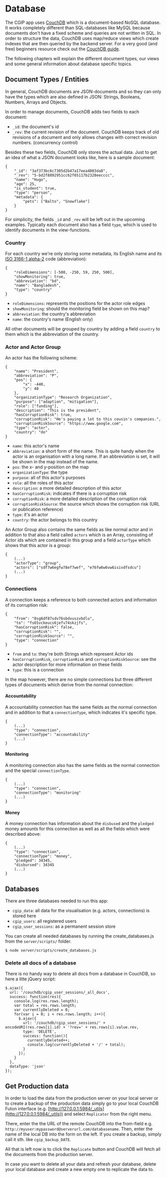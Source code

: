 # Database

The CGIP app uses [CouchDB](http://couchdb.apache.org/) which is a document-based NoSQL database. It works completely different than SQL-databases like MySQL because documents don't have a fixed scheme and queries are not written in SQL. In order to structure the data, CouchDB uses map/reduce views which create indexes that are then queried by the backend server. For a very good (and free) beginners resource check out the [CouchDB guide](http://guide.couchdb.org/draft/index.html).

The following chapters will explain the different document types, our views and some general information about database specific topics.

## Document Types / Entities

In general, CouchDB documents are JSON-documents and so they can only have the types which are also defined in JSON: Strings, Booleans, Numbers, Arrays and Objects. 

In order to manage documents, CouchDB adds two fields to each document:

- `_id`: the document's id
- `_rev`: the current revision of the document. CouchDB keeps track of old revisions of a document and only allows changes with correct revision numbers. (concurrency control)

Besides these two fields, CouchDB only stores the actual data. Just to get an idea of what a JSON document looks like, here is a sample document:

	{
		"_id": "3af373bc6c7305d2b47a17eea4003da8",
		"_rev": "5-bd2f8892951cc62f65117b2328eecccc",
		"name": "Hugo",
		"age": 25,
		"is_student": true,
		"type": "person",
	    "metadata": {
	    	"pets": ["Balto", "Snowflake"]
	    }
	}

For simplicity, the fields `_id` and `_rev` will be left out in the upcoming examples. Typically each document also has a field `type`, which is used to identify documents in the view-functions.

### Country

For each country we're only storing some metadata, its English name and its [ISO 3166-1 alpha-2](http://en.wikipedia.org/wiki/ISO_3166-1_alpha-2#Officially_assigned_code_elements) code (abbreviation):

	{
	    "roleDimensions": [-500, -250, 59, 250, 500],
	    "showMonitoring": true,
	    "abbreviation": "bd",
	    "name": "Bangladesh",
	    "type": "country"
	}

- `roleDimensions`: represents the positions for the actor role edges
- `showMonitoring`: should the monitoring field be shown on this map?
- `abbreviation`: the country's abbreviation
- `name`: the country's name (English only)

All other documents will be grouped by country by adding a field `country` to them which is the abbreviation of the country. 

### Actor and Actor Group

An actor has the following scheme:

	{
		"name": "President",
		"abbreviation": "P",
		"pos": {
       		"x": -440,
       		"y": 40
       	},
       	"organizationType": "Research Organization",
       	"purpose": ["adaption", "mitigation"],
       	"role": ["funding"],
       	"description": "This is the president",
       	"hasCorruptionRisk": true,
    	"corruptionRisk": "He's paying a lot to this cousin's companies.",
    	"corruptionRiskSource": "https://www.google.com",
		"type": "actor",
		"country": "do"
	}

- `name`: this actor's name
- `abbreviation`: a short form of the name. This is quite handy when the actor is an organisation with a long name. If an abbreviation is set, it will be shown in the map instead of the name.
- `pos`: the x- and y-position on the map
- `organizationType`: the type
- `purpose`: all of this actor's purposes
- `role`: all the roles of this actor
- `description`: a more detailed description of this actor
- `hasCorruptionRisk`: indicates if there is a corruption risk
- `corruptionRisk`: a more detailed description of the corruption risk
- `corruptionRiskSource`: the source which shows the corruption risk (URL or publication reference)
- `type`: it's an actor
- `country`: the actor belongs to this country

An Actor Group also contains the same fields as like normal actor and in addition to that also a field called `actors` which is an Array, consisting of Actor ids which are contained in this group and a field `actorType` which shows that this actor is a group:

	{
		(...)
		"actorType": "group",
		"actors": ["sdf7w6egfw78ef7wef", "e76fw6w6vw6isivdfsdcu"]
		(...)
	}

### Connections

A connection keeps a reference to both connected actors and information of its corruption risk:

	{
		"from": "8sg6df87sdv76sbdvuszvbdlu",
		"to": "fs65vckeucs6jefv74skzjfs",
		"hasCorruptionRisk": false,
		"corruptionRisk": "",
		"corruptionRiskSource": "",
		"type": "connection"
	}

- `from` and `to`: they're both Strings which represent Actor ids
- `hasCorruptionRisk`, `corruptionRisk` and `corruptionRiskSource`: see the actor description for more information on these fields
- `type`: this is a connection

In the map however, there are no simple connections but three different types of documents which derive from the normal connection:

#### Accountability

A accountability connection has the same fields as the normal connection and in addition to that a `connectionType`, which indicates it's specific type.

    {
    	(...)
      	"type": "connection",
      	"connectionType": "accountability"
      	(...)
    }

#### Monitoring

A monitoring connection also has the same fields as the normal connection and the special `connectionType`.

    {
    	(...)
      	"type": "connection",
      	"connectionType": "monitoring"
      	(...)
    }

#### Money

A money connection has information about the `disbused` and the `pledged` money amounts for this connection as well as all the fields which were described above:

    {
    	(...)
    	"type": "connection",
    	"connectionType": "money",
    	"pledged": 34345,
    	"disbursed": 34345
    	(...)
    }

## Databases

There are three databases needed to run this app:

- `cgip_data`: all data for the visualisation (e.g. actors, connections) is stored here
- `cgip_users`: all registered users
- `cgip_user_sessions`: as a permanent session store

You can create all needed databases by running the create_databases.js from the `server/scripts/` folder. 

`$ node server/scripts/create_databases.js`

### Delete all docs of a database

There is no handy way to delete all docs from a database in CouchDB, so here a litte jQuery script:

    $.ajax({
      url: '/couchdb/cgip_user_sessions/_all_docs', 
      success: function(res){
        console.log(res.rows.length);
        var total = res.rows.length;
        var currentlyDeleted = 0;
        for(var i = 0; i < res.rows.length; i++){
          $.ajax({ 
            url: '/couchdb/cgip_user_sessions/' + encodeURI(res.rows[i].id) + '?rev=' + res.rows[i].value.rev,
            type: 'DELETE',
            success: function(){
              currentlyDeleted++;
              console.log(currentlyDeleted + '/' + total);
            }
          });
        }
      },
      dataType: 'json'
    });

## Get Production data

In order to load the data from the production server on your local server or to create a backup of the production data simply go to your local CouchDB Futon interface (e.g. [http://127.0.0.1:5984/_utils](http://127.0.0.1:5984/_utils)) and select `Replicator` from the right menu.

There, enter the the URL of the remote CouchDB into the from-field e.g. `http://myuser:mypassword@serverurl.com/databasename`. Then, enter the name of the local DB into the form on the left. If you create a backup, simply call it sth. like `cgip_backup_DATE`.

All that is left now is to click the `Replicate` button and CouchDB will fetch all the documents from the production server.

In case you want to delete all your data and refresh your database, delete your local database and create a new empty one to replicate the data to.